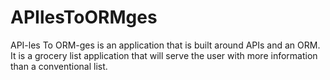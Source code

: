 # APIlesToORMges
API-les To ORM-ges is an application that is built around APIs and an ORM. It is a grocery list application that will serve the user with more information than a conventional list.
